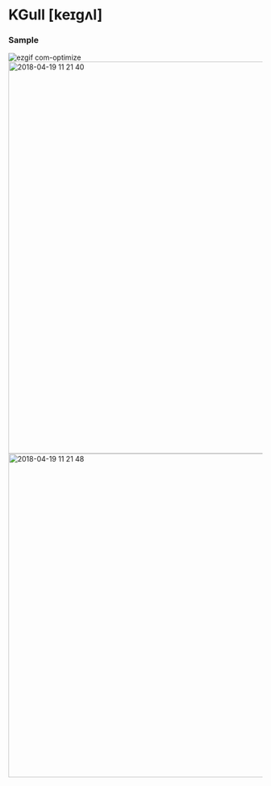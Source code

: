 # KGull [keɪgʌl]

### Sample

![ezgif com-optimize](https://user-images.githubusercontent.com/2010355/38979890-1bf390d2-43c4-11e8-9d27-cb1038efbf26.gif)
<img width="777" alt="2018-04-19 11 21 40" src="https://user-images.githubusercontent.com/2010355/38979849-01131314-43c4-11e8-9ae3-7ed3790d1084.png">
<img width="642" alt="2018-04-19 11 21 48" src="https://user-images.githubusercontent.com/2010355/38979855-032be540-43c4-11e8-826e-77275c1224ab.png">
